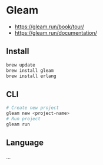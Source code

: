 # Gleam

- https://gleam.run/book/tour/
- https://gleam.run/documentation/

## Install

```sh
brew update
brew install gleam
brew install erlang
```

## CLI

```sh
# Create new project
gleam new <project-name>
# Run project
gleam run
```

## Language

...
